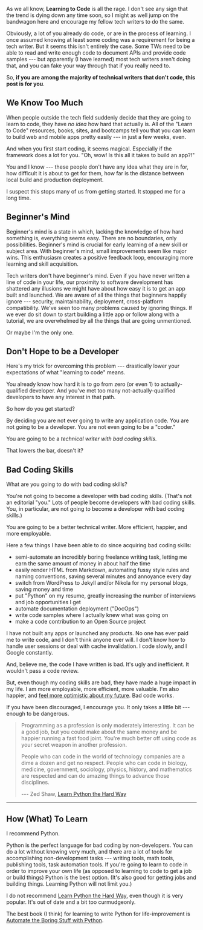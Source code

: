 <!--
.. title: Enough to Be Dangerous: The Joy of Bad Python
.. slug: enough-to-be-dangerous
.. date: 2017-01-01 06:31:41 UTC-08:00
.. tags:
.. category:
.. link:
.. description:
.. type: text
-->

As we all know, **Learning to Code** is all the rage. I don't see any sign that the trend is dying down any time soon, so I might as well jump on the bandwagon here and encourage my fellow tech writers to do the same.

Obviously, a lot of you already do code, or are in the process of learning. I once assumed knowing at least some coding was a requirement for being a tech writer. But it seems this isn't entirely the case. Some TWs need to be able to read and write enough code to document APIs and provide code samples --- but apparently (I have learned) most tech writers aren't doing that, and you can fake your way through that if you really need to.

So, **if you are among the majority of technical writers that don't code, this post is for you**.

## We Know Too Much

When people outside the tech field suddenly decide that they are going to learn to code, they have _no idea_ how hard that actually is. All of the "Learn to Code" resources, books, sites, and bootcamps tell you that you can learn to build web and mobile apps pretty easily --- in just a few weeks, even.

And when you first start coding, it seems magical. Especially if the framework does a lot for you. "Oh, wow! Is this all it takes to build an app?!"

You and I know --- these people don't have any idea what they are in for, how difficult it is about to get for them, how far is the distance between local build and production deployment.

I suspect this stops many of us from getting started. It stopped me for a long time.

## Beginner's Mind

Beginner's mind is a state in which, lacking the knowledge of how hard something is, everything seems easy. There are no boundaries, only possibilities. Beginner's mind is crucial for early learning of a new skill or subject area. With beginner's mind, small improvements seem like major wins. This enthusiasm creates a positive feedback loop, encouraging more learning and skill acquisition.  

Tech writers don't have beginner's mind. Even if you have never written a line of code in your life, our proximity to software development has shattered any illusions we might have about how easy it is to get an app built and launched. We are aware of all the things that beginners happily ignore --- security, maintainability, deployment, cross-platform compatibility. We've seen too many problems caused by ignoring things. If we ever do sit down to start building a little app or follow along with a tutorial, we are overwhelmed by all the things that are going unmentioned.

Or maybe I'm the only one.

## Don't Hope to be a Developer

Here's my trick for overcoming this problem --- drastically lower your expectations of what "learning to code" means.

You already know how hard it is to go from zero (or even 1) to actually-qualified developer. And you've met too many not-actually-qualified developers to have any interest in that path.

So how do you get started?

By deciding you are not ever going to write any application code. You are not going to be a developer. You are not even going to be a "coder."

You are going to be a _technical writer with bad coding skills_.

That lowers the bar, doesn't it?

## Bad Coding Skills

What are you going to do with bad coding skills?

You're not going to become a developer with bad coding skills. (That's not an editorial "you." Lots of people become developers with bad coding skills. You, in particular, are not going to become a developer with bad coding skills.)

You are going to be a better technical writer. More efficient, happier, and more employable.

Here a few things I have been able to do since acquiring bad coding skills:

 - semi-automate an incredibly boring freelance writing task, letting me earn the same amount of money in about half the time
 - easily render HTML from Markdown, automating fussy style rules and naming conventions, saving several minutes and annoyance every day
 - switch from WordPress to Jekyll and/or Nikola for my personal blogs, saving money and time
 - put "Python" on my resume, greatly increasing the number of interviews and job opportunities I get
 - automate documentation deployment ("DocOps")
 - write code samples where I actually knew what was going on
 - make a code contribution to an Open Source project

I have not built any apps or launched any products. No one has ever paid me to write code, and I don't think anyone ever will. I don't know how to handle user sessions or deal with cache invalidation. I code slowly, and I Google constantly.

And, believe me, the code I have written is bad. It's ugly and inefficient. It wouldn't pass a code review.

But, even though my coding skills are bad, they have made a huge impact in my life. I am more employable, more efficient, more valuable. I'm also happier, and [feel more optimistic about my future](http://hackwrite.com/posts/third-option-success/). Bad code works.

If you have been discouraged, I encourage you. It only takes a little bit --- enough to be dangerous.

 > Programming as a profession is only moderately interesting. It can be a good job, but you could make about the same money and be happier running a fast food joint. You're much better off using code as your secret weapon in another profession.
 >  
 > People who can code in the world of technology companies are a dime a dozen and get no respect. People who can code in biology, medicine, government, sociology, physics, history, and mathematics are respected and can do amazing things to advance those disciplines.
 >  
 > --- Zed Shaw, [Learn Python the Hard Way](http://amzn.to/2iwhe9n)

--------

## How (What) To Learn

I recommend Python.

Python is the perfect language for bad coding by non-developers. You can do a lot without knowing very much, and there are a lot of tools for accomplishing non-development tasks --- writing tools, math tools, publishing tools, task automation tools. If you're going to learn to code in order to improve your own life (as opposed to learning to code to get a job or build things) Python is the best option. (It's also good for getting jobs and building things. Learning Python will not limit you.)

I do not recommend [Learn Python the Hard Way](http://amzn.to/2iwhe9n), even though it is very popular. It's out of date and a bit too curmudgeonly.

The best book (I think) for learning to write Python for life-improvement is [Automate the Boring Stuff with Python](http://amzn.to/2hGOZ6L).
